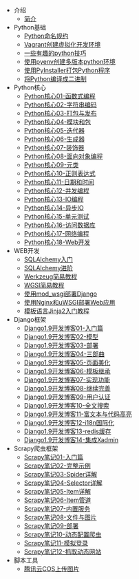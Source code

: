 * 介绍
    * [简介](markdown/Program/Python/_readme.md)
* Python基础
    * [Python命名规约](markdown/Program/Python/Basic/Python命名规约.md)
    * [Vagrant创建虚拟化开发环境](markdown/Program/Python/Basic/Vagrant创建虚拟化开发环境.md)
    * [一些有趣的python技巧](markdown/Program/Python/Basic/一些有趣的python技巧.md)
    * [使用pyenv创建多版本python环境](markdown/Program/Python/Basic/使用pyenv创建多版本python环境.md)
    * [使用PyInstaller打包Python程序](markdown/Program/Python/Basic/使用PyInstaller打包Python程序.md)
    * [将Python编译成二进制](markdown/Program/Python/Basic/将Python编译成二进制.md)
* Python核心
    * [Python核心01-函数式编程](markdown/Program/Python/Core/Python核心01-函数式编程.md)
    * [Python核心02-字符串编码](markdown/Program/Python/Core/Python核心02-字符串编码.md)
    * [Python核心03-打包与发布](markdown/Program/Python/Core/Python核心03-打包与发布.md)
    * [Python核心04-模块和包](markdown/Program/Python/Core/Python核心04-模块和包.md)
    * [Python核心05-迭代器](markdown/Program/Python/Core/Python核心05-迭代器.md)
    * [Python核心06-生成器](markdown/Program/Python/Core/Python核心06-生成器.md)
    * [Python核心07-装饰器](markdown/Program/Python/Core/Python核心07-装饰器.md)
    * [Python核心08-面向对象编程](markdown/Program/Python/Core/Python核心08-面向对象编程.md)
    * [Python核心09-元类](markdown/Program/Python/Core/Python核心09-元类.md)
    * [Python核心10-正则表达式](markdown/Program/Python/Core/Python核心10-正则表达式.md)
    * [Python核心11-日期和时间](markdown/Program/Python/Core/Python核心11-日期和时间.md)
    * [Python核心12-并发编程](markdown/Program/Python/Core/Python核心12-并发编程.md)
    * [Python核心13-IO编程](markdown/Program/Python/Core/Python核心13-IO编程.md)
    * [Python核心14-异步IO](markdown/Program/Python/Core/Python核心14-异步IO.md)
    * [Python核心15-单元测试](markdown/Program/Python/Core/Python核心15-单元测试.md)
    * [Python核心16-访问数据库](markdown/Program/Python/Core/Python核心16-访问数据库.md)
    * [Python核心17-网络编程](markdown/Program/Python/Core/Python核心17-网络编程.md)
    * [Python核心18-Web开发](markdown/Program/Python/Core/Python核心18-Web开发.md)
* WEB开发
    * [SQLAlchemy入门](markdown/Program/Python/Web/SQLAlchemy入门.md)
    * [SQLAlchemy进阶](markdown/Program/Python/Web/SQLAlchemy进阶.md)
    * [Werkzeug简易教程](markdown/Program/Python/Web/Werkzeug简易教程.md)
    * [WGSI简易教程](markdown/Program/Python/Web/WGSI简易教程.md)
    * [使用mod_wsgi部署Django](markdown/Program/Python/Web/使用mod_wsgi部署Django.md)
    * [使用Nginx和uWSGI部署Web应用](markdown/Program/Python/Web/使用Nginx和uWSGI部署Web应用.md)
    * [模板语言Jinja2入门教程](markdown/Program/Python/Web/模板语言Jinja2入门教程.md)
* Django框架
    * [Django1.9开发博客01-入门篇](markdown/Program/Python/Django/Django1.9开发博客01-入门篇.md)
    * [Django1.9开发博客02-模型](markdown/Program/Python/Django/Django1.9开发博客02-模型.md)
    * [Django1.9开发博客03-部署](markdown/Program/Python/Django/Django1.9开发博客03-部署.md)
    * [Django1.9开发博客04-三部曲](markdown/Program/Python/Django/Django1.9开发博客04-三部曲.md)
    * [Django1.9开发博客05-页面美化](markdown/Program/Python/Django/Django1.9开发博客05-页面美化.md)
    * [Django1.9开发博客06-模板继承](markdown/Program/Python/Django/Django1.9开发博客06-模板继承.md)
    * [Django1.9开发博客07-实现功能](markdown/Program/Python/Django/Django1.9开发博客07-实现功能.md)
    * [Django1.9开发博客08-继续完善](markdown/Program/Python/Django/Django1.9开发博客08-继续完善.md)
    * [Django1.9开发博客09-用户认证](markdown/Program/Python/Django/Django1.9开发博客09-用户认证.md)
    * [Django1.9开发博客10-全文搜索](markdown/Program/Python/Django/Django1.9开发博客10-全文搜索.md)
    * [Django1.9开发博客11-富文本与代码高亮](markdown/Program/Python/Django/Django1.9开发博客11-富文本与代码高亮.md)
    * [Django1.9开发博客12-i18n国际化](markdown/Program/Python/Django/Django1.9开发博客12-i18n国际化.md)
    * [Django1.9开发博客13-redis缓存](markdown/Program/Python/Django/Django1.9开发博客13-redis缓存.md)
    * [Django1.9开发博客14-集成Xadmin](markdown/Program/Python/Django/Django1.9开发博客14-集成Xadmin.md)
* Scrapy爬虫框架
    * [Scrapy笔记01-入门篇](markdown/Program/Python/Scrapy/Scrapy笔记01-入门篇.md)
    * [Scrapy笔记02-完整示例](markdown/Program/Python/Scrapy/Scrapy笔记02-完整示例.md)
    * [Scrapy笔记03-Spider详解](markdown/Program/Python/Scrapy/Scrapy笔记03-Spider详解.md)
    * [Scrapy笔记04-Selector详解](markdown/Program/Python/Scrapy/Scrapy笔记04-Selector详解.md)
    * [Scrapy笔记05-Item详解](markdown/Program/Python/Scrapy/Scrapy笔记05-Item详解.md)
    * [Scrapy笔记06-Item管道](markdown/Program/Python/Scrapy/Scrapy笔记06-Item管道.md)
    * [Scrapy笔记07-内置服务](markdown/Program/Python/Scrapy/Scrapy笔记07-内置服务.md)
    * [Scrapy笔记08-文件与图片](markdown/Program/Python/Scrapy/Scrapy笔记08-文件与图片.md)
    * [Scrapy笔记09-部署](markdown/Program/Python/Scrapy/Scrapy笔记09-部署.md)
    * [Scrapy笔记10-动态配置爬虫](markdown/Program/Python/Scrapy/Scrapy笔记10-动态配置爬虫.md)
    * [Scrapy笔记11-模拟登录](markdown/Program/Python/Scrapy/Scrapy笔记11-模拟登录.md)
    * [Scrapy笔记12-抓取动态网站](markdown/Program/Python/Scrapy/Scrapy笔记12-抓取动态网站.md)
* 脚本工具
    * [腾讯云COS上传图片](markdown/Program/Python/Scripts/腾讯云COS上传图片.md)

